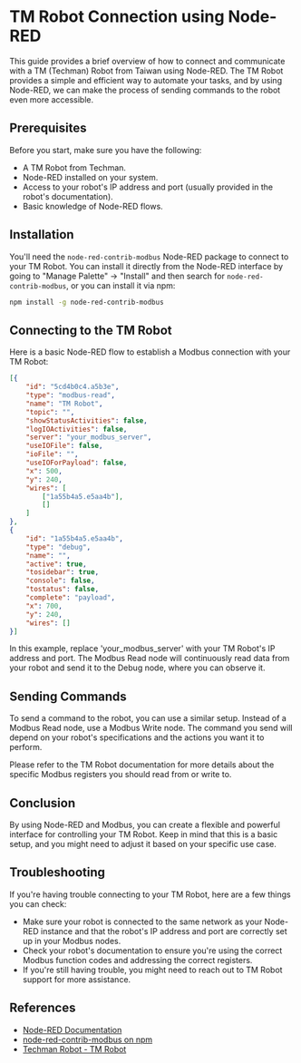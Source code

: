 # TM Robot Connection using Node-RED

This guide provides a brief overview of how to connect and communicate with a TM (Techman) Robot from Taiwan using Node-RED. The TM Robot provides a simple and efficient way to automate your tasks, and by using Node-RED, we can make the process of sending commands to the robot even more accessible.

## Prerequisites

Before you start, make sure you have the following:

- A TM Robot from Techman.
- Node-RED installed on your system.
- Access to your robot's IP address and port (usually provided in the robot's documentation).
- Basic knowledge of Node-RED flows.

## Installation

You'll need the `node-red-contrib-modbus` Node-RED package to connect to your TM Robot. You can install it directly from the Node-RED interface by going to "Manage Palette" -> "Install" and then search for `node-red-contrib-modbus`, or you can install it via npm:

```bash
npm install -g node-red-contrib-modbus
```

## Connecting to the TM Robot
Here is a basic Node-RED flow to establish a Modbus connection with your TM Robot:
```json
[{
    "id": "5cd4b0c4.a5b3e",
    "type": "modbus-read",
    "name": "TM Robot",
    "topic": "",
    "showStatusActivities": false,
    "logIOActivities": false,
    "server": "your_modbus_server",
    "useIOFile": false,
    "ioFile": "",
    "useIOForPayload": false,
    "x": 500,
    "y": 240,
    "wires": [
        ["1a55b4a5.e5aa4b"],
        []
    ]
},
{
    "id": "1a55b4a5.e5aa4b",
    "type": "debug",
    "name": "",
    "active": true,
    "tosidebar": true,
    "console": false,
    "tostatus": false,
    "complete": "payload",
    "x": 700,
    "y": 240,
    "wires": []
}]
```
In this example, replace 'your_modbus_server' with your TM Robot's IP address and port. The Modbus Read node will continuously read data from your robot and send it to the Debug node, where you can observe it.

## Sending Commands
To send a command to the robot, you can use a similar setup. Instead of a Modbus Read node, use a Modbus Write node. The command you send will depend on your robot's specifications and the actions you want it to perform.

Please refer to the TM Robot documentation for more details about the specific Modbus registers you should read from or write to.

## Conclusion
By using Node-RED and Modbus, you can create a flexible and powerful interface for controlling your TM Robot. Keep in mind that this is a basic setup, and you might need to adjust it based on your specific use case.

## Troubleshooting
If you're having trouble connecting to your TM Robot, here are a few things you can check:

- Make sure your robot is connected to the same network as your Node-RED instance and that the robot's IP address and port are correctly set up in your Modbus nodes.
- Check your robot's documentation to ensure you're using the correct Modbus function codes and addressing the correct registers.
- If you're still having trouble, you might need to reach out to TM Robot support for more assistance.

## References

- [Node-RED Documentation](https://nodered.org/docs/)
- [node-red-contrib-modbus on npm](https://www.npmjs.com/package/node-red-contrib-modbus)
- [Techman Robot - TM Robot](https://www.tm-robot.com/en/)
